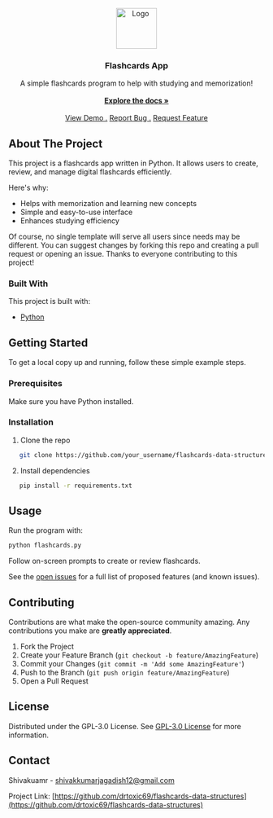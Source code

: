 <br/>
<div align="center">
<a href="https://github.com/drtoxic69/flashcards-data-structures">
<img src="https://raw.githubusercontent.com/Tanaayaa/flashcards-data-structures/main/images/flash-card.png" alt="Logo" width="80" height="80">
</a>
<h3 align="center">Flashcards App</h3>
<p align="center">
A simple flashcards program to help with studying and memorization!
<br/>
<br/>
<a href="https://github.com/drtoxic69/flashcards-data-structures"><strong>Explore the docs »</strong></a>
<br/>
<br/>
<a href="https://github.com/drtoxic69/flashcards-data-structures">View Demo .</a>  
<a href="https://github.com/drtoxic69/flashcards-data-structures/issues/new?labels=bug&template=bug-report---.md">Report Bug .</a>
<a href="https://github.com/drtoxic69/flashcards-data-structures/issues/new?labels=enhancement&template=feature-request---.md">Request Feature</a>
</p>
</div>

## About The Project

This project is a flashcards app written in Python. It allows users to create, review, and manage digital flashcards efficiently.

Here's why:

- Helps with memorization and learning new concepts
- Simple and easy-to-use interface
- Enhances studying efficiency

Of course, no single template will serve all users since needs may be different. You can suggest changes by forking this repo and creating a pull request or opening an issue. Thanks to everyone contributing to this project!

### Built With

This project is built with:

- [Python](https://www.python.org)

## Getting Started

To get a local copy up and running, follow these simple example steps.
### Prerequisites

Make sure you have Python installed.

### Installation

1. Clone the repo
   
```sh
   git clone https://github.com/your_username/flashcards-data-structures.git
```

2. Install dependencies
   
```sh
   pip install -r requirements.txt
```

## Usage

Run the program with:

```sh
python flashcards.py
```

Follow on-screen prompts to create or review flashcards.

See the [open issues](https://github.com/drtoxic69/flashcards-data-structures/issues) for a full list of proposed features (and known issues).

## Contributing

Contributions are what make the open-source community amazing. Any contributions you make are **greatly appreciated**.

1. Fork the Project
2. Create your Feature Branch (`git checkout -b feature/AmazingFeature`)
3. Commit your Changes (`git commit -m 'Add some AmazingFeature'`)
4. Push to the Branch (`git push origin feature/AmazingFeature`)
5. Open a Pull Request

## License

Distributed under the GPL-3.0 License. See [GPL-3.0 License](https://www.gnu.org/licenses/gpl-3.0.html) for more information.

## Contact

Shivakuamr - shivakkumarjagadish12@gmail.com

Project Link: [https://github.com/drtoxic69/flashcards-data-structures](https://github.com/drtoxic69/flashcards-data-structures)
